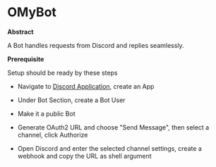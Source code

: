 # OMyBot

**Abstract**

A Bot handles requests from Discord and replies seamlessly.

**Prerequisite**

Setup should be ready by these steps

* Navigate to [Discord Application](https://discordapp.com/developers/applications/me/create), create an App

* Under Bot Section, create a Bot User

* Make it a public Bot

* Generate OAuth2 URL and choose "Send Message", then select a channel, click Authorize

* Open Discord and enter the selected channel settings, create a webhook and copy the URL as shell argument
